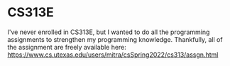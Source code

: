 # CS313E
I've never enrolled in CS313E, but I wanted to do all the programming assignments to strengthen my programming knowledge. Thankfully, all of the assignment are freely available here: https://www.cs.utexas.edu/users/mitra/csSpring2022/cs313/assgn.html